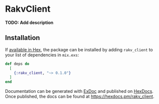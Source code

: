 # RakvClient

**TODO: Add description**

## Installation

If [available in Hex](https://hex.pm/docs/publish), the package can be installed
by adding `rakv_client` to your list of dependencies in `mix.exs`:

```elixir
def deps do
  [
    {:rakv_client, "~> 0.1.0"}
  ]
end
```

Documentation can be generated with [ExDoc](https://github.com/elixir-lang/ex_doc)
and published on [HexDocs](https://hexdocs.pm). Once published, the docs can
be found at <https://hexdocs.pm/rakv_client>.

